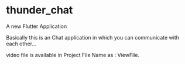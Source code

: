 # thunder_chat

A new Flutter Application

Basically this is an Chat application in which you can communicate with each other...

video file is available in Project File Name as : ViewFile.

